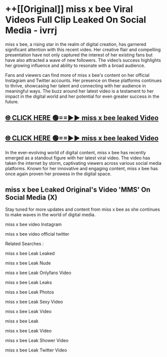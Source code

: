 # ++[[Original]] miss x bee Viral Videos Full Clip Leaked On Social Media - ivrrj<br>

miss x bee, a rising star in the realm of digital creation, has garnered significant attention with this recent video. Her creative flair and compelling presentation have not only captured the interest of her existing fans but have also attracted a wave of new followers. The video’s success highlights her growing influence and ability to resonate with a broad audience.

Fans and viewers can find more of miss x bee's content on her official Instagram and Twitter accounts. Her presence on these platforms continues to thrive, showcasing her talent and connecting with her audience in meaningful ways. The buzz around her latest video is a testament to her impact in the digital world and her potential for even greater success in the future.


## [🌐 CLICK HERE 🟢==►► miss x bee leaked Video ](https://onlyclips.site?title=miss_x_bee&ref=git)

## [🌐 CLICK HERE 🟢==►► miss x bee leaked Video ](https://onlyclips.site?title=miss_x_bee&ref=git)


In the ever-evolving world of digital content, miss x bee has recently emerged as a standout figure with her latest viral video. The video has taken the internet by storm, captivating viewers across various social media platforms. Known for her innovative and engaging content, miss x bee has once again proven her prowess in the digital space.



## miss x bee L𝚎aked Original's Video 'MMS' On Social Media (X)


Stay tuned for more updates and content from miss x bee as she continues to make waves in the world of digital media.

miss x bee video Instagram

miss x bee video official twitter


Related Searches :

miss x bee Leak Leaked

miss x bee Leak Nude

miss x bee Leak Onlyfans Video

miss x bee Leak Leaks

miss x bee Leak Photos

miss x bee Leak Sexy Video

miss x bee Leak Video

miss x bee Leak

miss x bee Leak Video

miss x bee Leak Shower Video

miss x bee Leak Twitter Video

